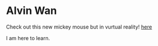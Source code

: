 # Alvin Wan
 
 Check out this new mickey mouse but in vurtual reality! [here](https://jia-jumpy-green-vegetable.glitch.me/)
 
  I am here to learn.
